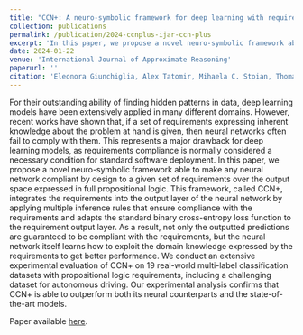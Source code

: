 ```yaml
---
title: "CCN+: A neuro-symbolic framework for deep learning with requirements"
collection: publications
permalink: /publication/2024-ccnplus-ijar-ccn-plus
excerpt: 'In this paper, we propose a novel neuro-symbolic framework able to make any neural network compliant by design to a given set of requirements over the output space expressed in full propositional logic. This framework, called CCN+, integrates the requirements into the output layer of the neural network by applying multiple inference rules that ensure compliance with the requirements and adapts the standard binary cross-entropy loss function to the requirement output layer.'
date: 2024-01-22
venue: 'International Journal of Approximate Reasoning'
paperurl: ''
citation: 'Eleonora Giunchiglia‚ Alex Tatomir‚ Mihaela C. Stoian, Thomas Lukasiewicz. CCN+: A neuro-symbolic framework for deep learning with requirements. In International Journal of Approximate Reasoning, 2024. (In Press)'
---
```


For their outstanding ability of finding hidden patterns in data, deep learning models have been extensively applied in many different domains. However, recent works have shown that, if a set of requirements expressing inherent knowledge about the problem at hand is given, then neural networks often fail to comply with them. This represents a major drawback for deep learning models, as requirements compliance is normally considered a necessary condition for standard software deployment. In this paper, we propose a novel neuro-symbolic framework able to make any neural network compliant by design to a given set of requirements over the output space expressed in full propositional logic. This framework, called CCN+, integrates the requirements into the output layer of the neural network by applying multiple inference rules that ensure compliance with the requirements and adapts the standard binary cross-entropy loss function to the requirement output layer. As a result, not only the outputted predictions are guaranteed to be compliant with the requirements, but the neural network itself learns how to exploit the domain knowledge expressed by the requirements to get better performance. We conduct an extensive experimental evaluation of CCN+ on 19 real-world multi-label classification datasets with propositional logic requirements, including a challenging dataset for autonomous driving. Our experimental analysis confirms that CCN+ is able to outperform both its neural counterparts and the state-of-the-art models.

Paper available [here](https://doi.org/10.1016/j.ijar.2024.109124).